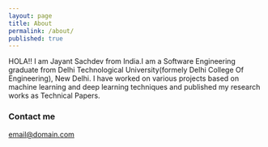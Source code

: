 ```yaml
---
layout: page
title: About
permalink: /about/
published: true
---
```


HOLA!! I am Jayant Sachdev from India.I am a Software Engineering graduate from Delhi Technological University(formely Delhi College Of Engineering), New Delhi. I have worked on various projects based on machine learning and deep learning techniques and published my research works as Technical Papers.


### Contact me

[email@domain.com](mailto:email@domain.com)
